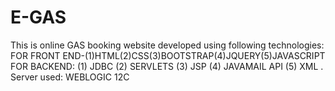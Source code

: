 # E-GAS
This is online GAS booking website developed using following technologies: FOR FRONT END-(1)HTML(2)CSS(3)BOOTSTRAP(4)JQUERY(5)JAVASCRIPT FOR BACKEND: (1) JDBC (2) SERVLETS (3) JSP (4) JAVAMAIL API (5) XML . Server used:  WEBLOGIC 12C
